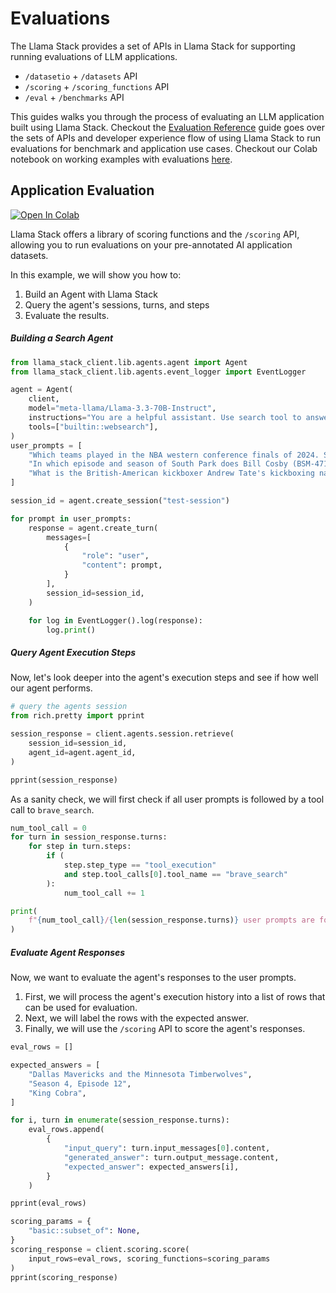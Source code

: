 # Evaluations

The Llama Stack provides a set of APIs in Llama Stack for supporting running evaluations of LLM applications.
- `/datasetio` + `/datasets` API
- `/scoring` + `/scoring_functions` API
- `/eval` + `/benchmarks` API



This guides walks you through the process of evaluating an LLM application built using Llama Stack. Checkout the [Evaluation Reference](../references/evals_reference/index.md) guide goes over the sets of APIs and developer experience flow of using Llama Stack to run evaluations for benchmark and application use cases. Checkout our Colab notebook on working examples with evaluations [here](https://colab.research.google.com/drive/10CHyykee9j2OigaIcRv47BKG9mrNm0tJ?usp=sharing).


## Application Evaluation

[![Open In Colab](https://colab.research.google.com/assets/colab-badge.svg)](https://colab.research.google.com/github/meta-llama/llama-stack/blob/main/docs/getting_started.ipynb)

Llama Stack offers a library of scoring functions and the `/scoring` API, allowing you to run evaluations on your pre-annotated AI application datasets.

In this example, we will show you how to:
1. Build an Agent with Llama Stack
2. Query the agent's sessions, turns, and steps
3. Evaluate the results.

##### Building a Search Agent
```python
from llama_stack_client.lib.agents.agent import Agent
from llama_stack_client.lib.agents.event_logger import EventLogger

agent = Agent(
    client,
    model="meta-llama/Llama-3.3-70B-Instruct",
    instructions="You are a helpful assistant. Use search tool to answer the questions. ",
    tools=["builtin::websearch"],
)
user_prompts = [
    "Which teams played in the NBA western conference finals of 2024. Search the web for the answer.",
    "In which episode and season of South Park does Bill Cosby (BSM-471) first appear? Give me the number and title. Search the web for the answer.",
    "What is the British-American kickboxer Andrew Tate's kickboxing name? Search the web for the answer.",
]

session_id = agent.create_session("test-session")

for prompt in user_prompts:
    response = agent.create_turn(
        messages=[
            {
                "role": "user",
                "content": prompt,
            }
        ],
        session_id=session_id,
    )

    for log in EventLogger().log(response):
        log.print()
```


##### Query Agent Execution Steps

Now, let's look deeper into the agent's execution steps and see if how well our agent performs.
```python
# query the agents session
from rich.pretty import pprint

session_response = client.agents.session.retrieve(
    session_id=session_id,
    agent_id=agent.agent_id,
)

pprint(session_response)
```

As a sanity check, we will first check if all user prompts is followed by a tool call to `brave_search`.
```python
num_tool_call = 0
for turn in session_response.turns:
    for step in turn.steps:
        if (
            step.step_type == "tool_execution"
            and step.tool_calls[0].tool_name == "brave_search"
        ):
            num_tool_call += 1

print(
    f"{num_tool_call}/{len(session_response.turns)} user prompts are followed by a tool call to `brave_search`"
)
```

##### Evaluate Agent Responses
Now, we want to evaluate the agent's responses to the user prompts.

1. First, we will process the agent's execution history into a list of rows that can be used for evaluation.
2. Next, we will label the rows with the expected answer.
3. Finally, we will use the `/scoring` API to score the agent's responses.

```python
eval_rows = []

expected_answers = [
    "Dallas Mavericks and the Minnesota Timberwolves",
    "Season 4, Episode 12",
    "King Cobra",
]

for i, turn in enumerate(session_response.turns):
    eval_rows.append(
        {
            "input_query": turn.input_messages[0].content,
            "generated_answer": turn.output_message.content,
            "expected_answer": expected_answers[i],
        }
    )

pprint(eval_rows)

scoring_params = {
    "basic::subset_of": None,
}
scoring_response = client.scoring.score(
    input_rows=eval_rows, scoring_functions=scoring_params
)
pprint(scoring_response)
```
